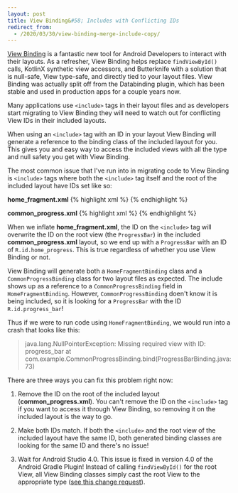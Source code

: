 ```yaml
---
layout: post
title: View Binding&#58; Includes with Conflicting IDs
redirect_from:
  - /2020/03/30/view-binding-merge-include-copy/
---
```


[View Binding](https://developer.android.com/topic/libraries/view-binding) is a fantastic new tool for Android Developers to interact with their layouts. As a refresher, View Binding helps replace `findViewById()` calls, KotlinX synthetic view accessors, and Butterknife with a solution that is null-safe, View type-safe, and directly tied to your layout files. View Binding was actually split off from the Databinding plugin, which has been stable and used in production apps for a couple years now.

Many applications use `<include>` tags in their layout files and as developers start migrating to View Binding they will need to watch out for conflicting View IDs in their included layouts.
<!--more-->
When using an `<include>` tag with an ID in your layout View Binding will generate a reference to the binding class of the included layout for you. This gives you and easy way to access the included views with all the type and null safety you get with View Binding.

The most common issue that I've run into in migrating code to View Binding is `<include>` tags where both the `<include>` tag itself and the root of the included layout have IDs set like so:

**home_fragment.xml**
{% highlight xml %}
<include
  layout="@layout/common_progress"
  android:id="@+id/home_progress" />
{% endhighlight %}

**common_progress.xml**
{% highlight xml %}
<ProgressBar
  android:id="@+id/progress_bar" />
{% endhighlight %}

When we inflate **home_fragment.xml**, the ID on the `<include>` tag will overwrite the ID on the root view (the `ProgressBar`) in the included **common_progress.xml** layout, so we end up with a `ProgressBar` with an ID of `R.id.home_progress`. This is true regardless of whether you use View Binding or not.

View Binding will generate both a `HomeFragmentBinding` class and a `CommonProgressBinding` class for two layout files as expected. The include shows up as a reference to a `CommonProgressBinding` field in `HomeFragmentBinding`. However, `CommonProgressBinding` doen't know it is being included, so it is looking for a `ProgressBar` with the ID `R.id.progress_bar`!

Thus if we were to run code using `HomeFragmentBinding`, we would run into a crash that looks like this:

> java.lang.NullPointerException: Missing required view with ID: progress_bar
>        at com.example.CommonProgressBinding.bind(ProgressBarBinding.java:73)

There are three ways you can fix this problem right now:

 1. Remove the ID on the root of the included layout (**common_progress.xml**). You can't remove the ID on the `<include>` tag if you want to access it through View Binding, so removing it on the included layout is the way to go.

 2. Make both IDs match. If both the `<include>` and the root view of the included layout have the same ID, both generated binding classes are looking for the same ID and there's no issue!

 3. Wait for Android Studio 4.0. This issue is fixed in version 4.0 of the Android Gradle Plugin! Instead of calling `findViewById()` for the root View, all View Binding classes simply cast the root View to the appropriate type ([see this change request](https://android.googlesource.com/platform/frameworks/data-binding/+/69294d8ad4a0f76a0ef9a0916b4e0c24f30fc84f)).